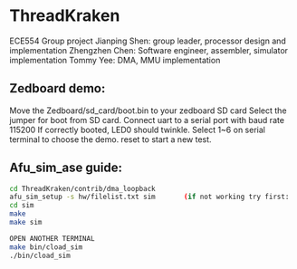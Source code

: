 # ThreadKraken
ECE554 Group project
Jianping Shen: group leader, processor design and implementation
Zhengzhen Chen: Software engineer, assembler, simulator implementation
Tommy Yee: DMA, MMU implementation

## Zedboard demo:
Move the Zedboard/sd_card/boot.bin to your zedboard SD card
Select the jumper for boot from SD card.
Connect uart to a serial port with baud rate 115200
If correctly booted, LED0 should twinkle.
Select 1~6 on serial terminal to choose the demo.
reset to start a new test.

## Afu_sim_ase guide:

```sh
cd ThreadKraken/contrib/dma_loopback  
afu_sim_setup -s hw/filelist.txt sim       (if not working try first:   . ~/opae/bin/tools_setup.sh) 
cd sim    
make      
make sim  

OPEN ANOTHER TERMINAL 
make bin/cload_sim  
./bin/cload_sim   
```
